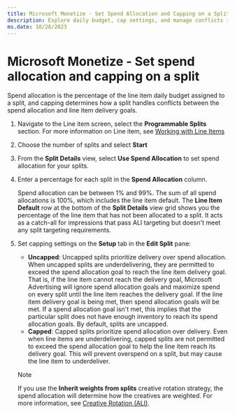 ```yaml
---
title: Microsoft Monetize - Set Spend Allocation and Capping on a Split
description: Explore daily budget, cap settings, and manage conflicts in spending allocation versus line item delivery goals.
ms.date: 10/28/2023
---
```


# Microsoft Monetize - Set spend allocation and capping on a split

Spend allocation is the percentage of the line item daily budget assigned to a split, and capping determines how a split handles conflicts between the spend allocation and line item delivery goals.

1. Navigate to the Line item screen, select the **Programmable Splits** section. For more information on Line item, see [Working with Line Items](working-with-line-items.md)
1. Choose the number of splits and select **Start**
1. From the **Split Details** view, select **Use Spend Allocation** to set spend allocation for your splits.
1. Enter a percentage for each split in the **Spend Allocation** column.

   Spend allocation can be between 1% and 99%. The sum of all spend allocations is 100%, which includes the line item default. The **Line Item Default** row at the bottom of the **Split Details** view grid shows you the percentage of the line item that has not been allocated to a split. It acts as a catch-all for impressions that pass ALI targeting but doesn't meet any split targeting requirements.

1. Set capping settings on the **Setup** tab in the **Edit Split** pane:

    - **Uncapped**: Uncapped splits prioritize delivery over spend allocation. When uncapped splits are underdelivering, they are permitted to exceed the spend allocation goal to reach the line item delivery goal. That is, if the line item cannot reach the delivery goal, Microsoft Advertising will ignore spend allocation goals and maximize spend on every split until the line item reaches the delivery goal. If the line item delivery goal is being met, then spend allocation goals will be met. If a spend allocation goal isn't met, this implies that the particular split does not have enough inventory to reach its spend allocation goals. By default, splits are uncapped.
    - **Capped**: Capped splits prioritize spend allocation over delivery. Even when line items are underdelivering, capped splits are not permitted to exceed the spend allocation goal to help the line item reach its delivery goal. This will prevent overspend on a split, but may cause the line item to underdeliver.

   > [!NOTE]
   > If you use the **Inherit weights from splits** creative rotation strategy, the spend allocation will determine how the creatives are weighted. For more information, see [Creative Rotation (ALI)](creative-rotation-ali.md).
